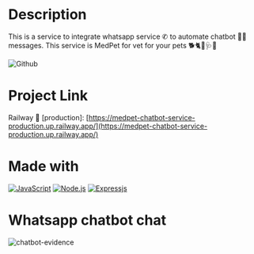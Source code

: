 # Description
This is a service to integrate whatsapp service ✆ to automate chatbot 💬🤖 messages. This service is MedPet for vet for your pets 🐕🐈🦜🩺🏥

![Github](https://github.com/zearkiatos/medpet-chatbot-service/actions/workflows/action.yaml/badge.svg)

# Project Link

Railway 🚅 [production]: [https://medpet-chatbot-service-production.up.railway.app/](https://medpet-chatbot-service-production.up.railway.app/)

# Made with
[![JavaScript](https://img.shields.io/badge/javascript-ead547?style=for-the-badge&logo=javascript&logoColor=white&labelColor=000000)]()
[![Node.js](https://img.shields.io/badge/node.js-76c339?style=for-the-badge&logo=node.js&logoColor=white&labelColor=000000)]()
[![Expressjs](https://img.shields.io/badge/Expressjs-444444?style=for-the-badge&logo=Express&logoColor=white&labelColor=000000)]()

# Whatsapp chatbot chat

![chatbot-evidence](https://github.com/user-attachments/assets/417f161b-520e-434a-b515-f8b22d3f635a)
